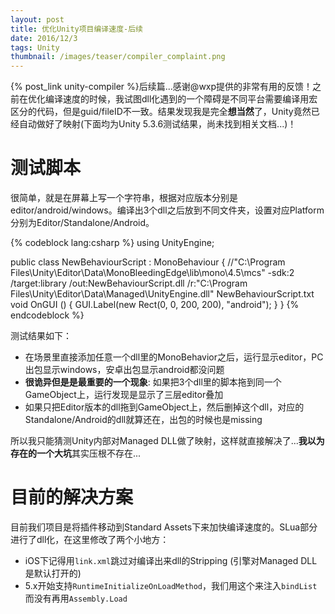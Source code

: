 ```yaml
---
layout: post
title: 优化Unity项目编译速度-后续
date: 2016/12/3
tags: Unity
thumbnail: /images/teaser/compiler_complaint.png
---
```


{% post_link unity-compiler %}后续篇...感谢@wxp提供的非常有用的反馈！之前在优化编译速度的时候，我试图dll化遇到的一个障碍是不同平台需要编译用宏区分的代码，但是guid/fileID不一致。结果发现我是完全**想当然**了，Unity竟然已经自动做好了映射(下面均为Unity 5.3.6测试结果，尚未找到相关文档...)！

<!--more-->

# 测试脚本

很简单，就是在屏幕上写一个字符串，根据对应版本分别是editor/android/windows。编译出3个dll之后放到不同文件夹，设置对应Platform分别为Editor/Standalone/Android。

{% codeblock lang:csharp %}
using UnityEngine;

public class NewBehaviourScript : MonoBehaviour {
    //"C:\Program Files\Unity\Editor\Data\MonoBleedingEdge\lib\mono\4.5\mcs" -sdk:2 /target:library /out:NewBehaviourScript.dll /r:"C:\Program Files\Unity\Editor\Data\Managed\UnityEngine.dll" NewBehaviourScript.txt
    void OnGUI () {
        GUI.Label(new Rect(0, 0, 200, 200), "android");
    }
}
{% endcodeblock %}

测试结果如下：

- 在场景里直接添加任意一个dll里的MonoBehavior之后，运行显示editor，PC出包显示windows，安卓出包显示android都没问题
- **很诡异但是是最重要的一个现象**: 如果把3个dll里的脚本拖到同一个GameObject上，运行发现是显示了三层editor叠加
- 如果只把Editor版本的dll拖到GameObject上，然后删掉这个dll，对应的Standalone/Android的dll就算还在，出包的时候也是missing

所以我只能猜测Unity内部对Managed DLL做了映射，这样就直接解决了...**我以为存在的一个大坑**其实压根不存在...

# 目前的解决方案

目前我们项目是将插件移动到Standard Assets下来加快编译速度的。SLua部分进行了dll化，在这里修改了两个小地方：

- iOS下记得用`link.xml`跳过对编译出来dll的Stripping (引擎对Managed DLL是默认打开的)
- 5.x开始支持`RuntimeInitializeOnLoadMethod`，我们用这个来注入`bindList`而没有再用`Assembly.Load`